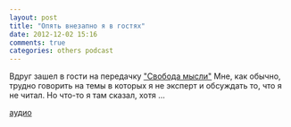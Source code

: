 ```yaml
---
layout: post
title: "Опять внезапно я в гостях"
date: 2012-12-02 15:16
comments: true
categories: others podcast
---
```


Вдруг зашел в гости на передачку ["Свобода мысли"](http://www.russianskyteam.ru/forums/showthread.php?t=4066)
Мне, как обычно, трудно говорить на темы в которых я не эксперт и обсуждать то, что я не читал. Но что-то я там сказал, хотя ...

[аудио](http://www.airsimmer.org/simoman/svoboda_12_02_2012.mp3)

<audio src="http://www.airsimmer.org/simoman/svoboda_12_02_2012.mp3" preload="none"></audio>

